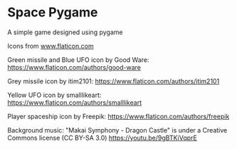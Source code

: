 # Space Pygame

A simple game designed using pygame

Icons from www.flaticon.com

Green missile and Blue UFO icon by Good Ware: https://www.flaticon.com/authors/good-ware

Grey missile icon by itim2101: https://www.flaticon.com/authors/itim2101

Yellow UFO icon by smalllikeart: https://www.flaticon.com/authors/smalllikeart

Player spaceship icon by Freepik: https://www.flaticon.com/authors/freepik

Background music:
"Makai Symphony - Dragon Castle" is under a Creative Commons license (CC BY-SA 3.0)
https://youtu.be/9gBTKiVqprE
